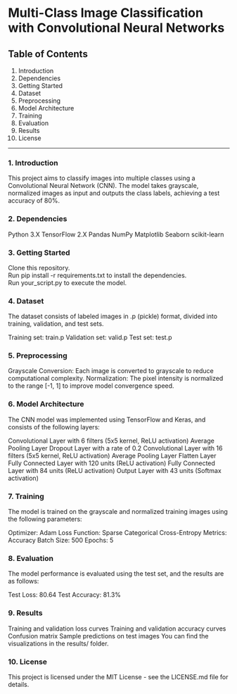 # Multi-Class Image Classification with Convolutional Neural Networks

## Table of Contents ##

1. Introduction
2. Dependencies
3. Getting Started
4. Dataset
5. Preprocessing
6. Model Architecture
7. Training
8. Evaluation
9. Results
10. License
----
### 1. Introduction ###

This project aims to classify images into multiple classes using a Convolutional Neural Network (CNN). The model takes grayscale, normalized images as input and outputs the class labels, achieving a test accuracy of 80%.

### 2. Dependencies ###

Python 3.X
TensorFlow 2.X
Pandas
NumPy
Matplotlib
Seaborn
scikit-learn
### 3. Getting Started ###

Clone this repository.  
Run pip install -r requirements.txt to install the dependencies.  
Run your_script.py to execute the model.
### 4. Dataset ###

The dataset consists of labeled images in .p (pickle) format, divided into training, validation, and test sets.

Training set: train.p
Validation set: valid.p
Test set: test.p
### 5. Preprocessing ###

Grayscale Conversion: Each image is converted to grayscale to reduce computational complexity.
Normalization: The pixel intensity is normalized to the range [-1, 1] to improve model convergence speed.
### 6. Model Architecture ###

The CNN model was implemented using TensorFlow and Keras, and consists of the following layers:

Convolutional Layer with 6 filters (5x5 kernel, ReLU activation)
Average Pooling Layer
Dropout Layer with a rate of 0.2
Convolutional Layer with 16 filters (5x5 kernel, ReLU activation)
Average Pooling Layer
Flatten Layer
Fully Connected Layer with 120 units (ReLU activation)
Fully Connected Layer with 84 units (ReLU activation)
Output Layer with 43 units (Softmax activation)
### 7. Training ###

The model is trained on the grayscale and normalized training images using the following parameters:

Optimizer: Adam
Loss Function: Sparse Categorical Cross-Entropy
Metrics: Accuracy
Batch Size: 500
Epochs: 5
### 8. Evaluation ###

The model performance is evaluated using the test set, and the results are as follows:

Test Loss: 80.64
Test Accuracy: 81.3%
### 9. Results ###

Training and validation loss curves
Training and validation accuracy curves
Confusion matrix
Sample predictions on test images
You can find the visualizations in the results/ folder.

### 10. License ###

This project is licensed under the MIT License - see the LICENSE.md file for details.
